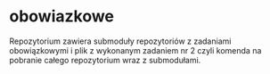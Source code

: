 # obowiazkowe
Repozytorium zawiera submoduły repozytoriów z zadaniami obowiązkowymi i plik z wykonanym zadaniem nr 2 czyli komenda na pobranie całego repozytorium wraz z submodułami.
